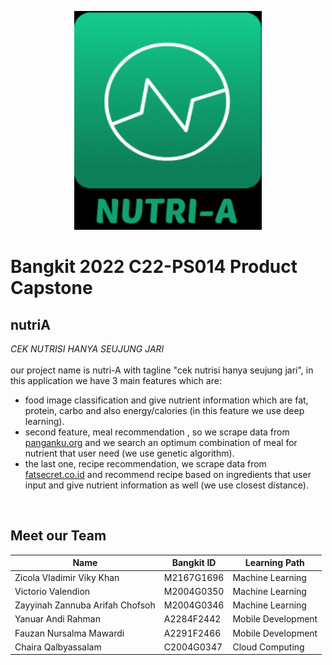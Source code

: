<p align="center">
  <img width="300" height="350" src="https://raw.githubusercontent.com/Bangkit-Team-NutriA/.github/main/profile/images/nutriA.png">
</p>

# Bangkit 2022 C22-PS014 Product Capstone
## nutriA
*CEK NUTRISI HANYA SEUJUNG JARI*   
<br>
our project name is nutri-A with tagline "cek nutrisi hanya seujung jari", in this application we have 3 main features which are:
- food image classification and give nutrient information which are fat, protein, carbo and also energy/calories (in this feature we use deep learning).
- second feature, meal recommendation , so we scrape data from [panganku.org](https://www.panganku.org) and we search an optimum combination of meal for nutrient that user need (we use genetic algorithm).
- the last one, recipe recommendation, we scrape data from [fatsecret.co.id](https://www.fatsecret.co.id) and recommend recipe based on ingredients that user input and give nutrient information as well (we use closest distance).


<br>

## Meet our Team
| Name  | Bangkit ID | Learning Path |
| ------------- | ------------- | ------------- |
| Zicola Vladimir Viky Khan | M2167G1696 | Machine Learning |
| Victorio Valendion | M2004G0350 | Machine Learning |
| Zayyinah Zannuba Arifah Chofsoh | M2004G0346 | Machine Learning |
| Yanuar Andi Rahman | A2284F2442 | Mobile Development |
| Fauzan Nursalma Mawardi | A2291F2466 | Mobile Development |
| Chaira Qalbyassalam | C2004G0347 | Cloud Computing |
